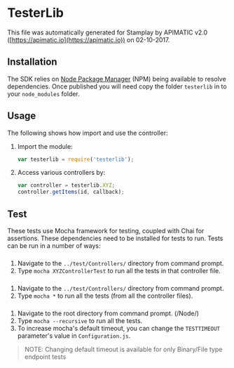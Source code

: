 # TesterLib

This file was automatically generated for Stamplay by APIMATIC v2.0 ([https://apimatic.io](https://apimatic.io)) on 02-10-2017.

## Installation

The SDK relies on [Node Package Manager](https://www.npmjs.com/) (NPM) being available to resolve dependencies.
Once published you will need copy the folder `testerlib` in to your `node_modules` folder.

## Usage

The following shows how import and use the controller:

1. Import the module:

    ```js
    var testerlib = require('testerlib');
    ```

2. Access various controllers by:

    ```js
    var controller = testerlib.XYZ;
    controller.getItems(id, callback);
    ```

## Test

These tests use Mocha framework for testing, coupled with Chai for assertions. These dependencies need to be installed for tests to run.
Tests can be run in a number of ways:

### 

1. Navigate to the `../test/Controllers/` directory from command prompt.
2. Type `mocha XYZControllerTest` to run all the tests in that controller file.

###

1. Navigate to the `../test/Controllers/` directory from command prompt.
2. Type `mocha *` to run all the tests (from all the controller files).

###

1. Navigate to the root directory from command prompt. (/Node/)
2. Type `mocha --recursive` to run all the tests.
3. To increase mocha's default timeout, you can change the `TESTTIMEOUT` parameter's value in `Configuration.js`.

> NOTE: Changing default timeout is available for only Binary/File type endpoint tests
